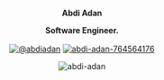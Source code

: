 <p align="center"><strong>Abdi Adan</strong></p>
<p align="center"><strong>Software Engineer.</strong></p>

<p align="center">
<a href=https://dev.to/@abdiadan target="_blank"><img align="center" src=https://img.shields.io/badge/-Dev-lightgrey alt="@abdiadan"/></a>
<a href=https://www.linkedin.com/in/abdi-adan-☕-764564176/ target="_blank"><img align="center" src=https://img.shields.io/badge/LinkedIn-blue alt="abdi-adan-764564176" /></a>
</p>
     
<p align="center">
  <img src="https://github-readme-streak-stats.herokuapp.com/?user=abdi-adan&theme=dark" alt="abdi-adan" />
</p>

